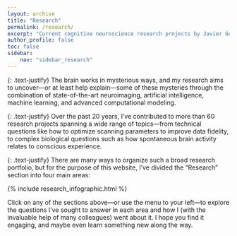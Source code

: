 ```yaml
---
layout: archive
title: "Research"
permalink: /research/
excerpt: "Current cognitive neuroscience research projects by Javier Gonzalez-Castillo"
author_profile: false
toc: false
sidebar:
    nav: "sidebar_research"
---
```


{: .text-justify}
The brain works in mysterious ways, and my research aims to uncover—or at least help explain—some of these mysteries through the combination of state-of-the-art neuroimaging, artificial intelligence, machine learning, and advanced computational modeling.

{: .text-justify}
Over the past 20 years, I’ve contributed to more than 60 research projects spanning a wide range of topics—from technical questions like how to optimize scanning parameters to improve data fidelity, to complex biological questions such as how spontaneous brain activity relates to conscious experience.

{: .text-justify}
There are many ways to organize such a broad research portfolio, but for the purpose of this website, I’ve divided the “Research” section into four main areas:

{% include research_infographic.html %}

Click on any of the sections above—or use the menu to your left—to explore the questions I’ve sought to answer in each area and how I (with the invaluable help of many colleagues) went about it. I hope you find it engaging, and maybe even learn something new along the way.

